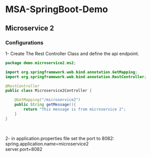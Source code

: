 # MSA-SpringBoot-Demo
## Microservice 2
### Configurations 
1- Create The Rest Controller Class and define the api endpoint.
```Java
package demo.microservice2.ms2;

import org.springframework.web.bind.annotation.GetMapping;
import org.springframework.web.bind.annotation.RestController;

@RestController
public class Microservice2Controller {

    @GetMapping("/microservice2")
    public String getMessage(){
        return "This message is from microservice 2";
    }
}
```
<br/>

2- in application.properties file set the port to 8082: <br/>
spring.application.name=microservice2 <br/>
server.port=8082
<br/>

